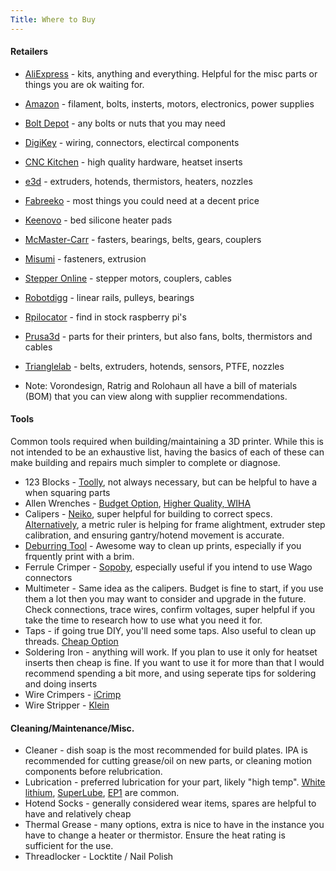 ```yaml
---
Title: Where to Buy
---
```

#### Retailers
- [AliExpress](https://s.click.aliexpress.com/e/_mOmCec2) - kits, anything and everything. Helpful for the misc parts or things you are ok waiting for.
- [Amazon](https://amzn.to/43zbVKG) - filament, bolts, insterts, motors, electronics, power supplies
- [Bolt Depot](https://boltdepot.com/) - any bolts or nuts that you may need
- [DigiKey](https://www.digikey.com) - wiring, connectors, electircal components
- [CNC Kitchen](https://cnckitchen.store/) - high quality hardware, heatset inserts
- [e3d](https://e3d-online.com) - extruders, hotends, thermistors, heaters, nozzles
- [Fabreeko](https://www.fabreeko.com/) - most things you could need at a decent price
- [Keenovo](https://keenovo.store) - bed silicone heater pads
- [McMaster-Carr](https://www.mcmaster.com/0) - fasters, bearings, belts, gears, couplers
- [Misumi](https://us.misumi-ec.com/) - fasteners, extrusion
- [Stepper Online](https://www.omc-stepperonline.com/) - stepper motors, couplers, cables
- [Robotdigg](https://www.robotdigg.com) - linear rails, pulleys, bearings
- [Rpilocator](https://rpilocator.com/) - find in stock raspberry pi's
- [Prusa3d](https://www.prusa3d.com/) - parts for their printers, but also fans, bolts, thermistors and cables
- [Trianglelab](https://a.aliexpress.com/_cO8CxSE) - belts, extruders, hotends, sensors, PTFE, nozzles

- Note: Vorondesign, Ratrig and Rolohaun all have a bill of materials (BOM) that you can view along with supplier recommendations.

#### Tools
Common tools required when building/maintaining a 3D printer. While this is not intended to be an exhaustive list, having the basics of each of these can make building and repairs much simpler to complete or diagnose.

- 123 Blocks - [Toolly](https://amzn.to/3JpXKyd), not always necessary, but can be helpful to have a when squaring parts
- Allen Wrenches - [Budget Option](https://amzn.to/3QaW3bA), [Higher Quality, WIHA](https://amzn.to/445dEYd)
- Calipers - [Neiko](https://amzn.to/4441peq), super helpful for building to correct specs. [Alternatively](https://amzn.to/3xGa5fd), a metric ruler is helping for frame alightment, extruder step calibration, and ensuring gantry/hotend movement is accurate.
- [Deburring Tool](https://amzn.to/3xHX3Od) - Awesome way to clean up prints, especially if you frquently print with a brim.
- Ferrule Crimper - [Sopoby](https://amzn.to/3QbntOF), especially useful if you intend to use Wago connectors
- Multimeter - Same idea as the calipers. Budget is fine to start, if you use them a lot then you may want to consider and upgrade in the future. Check connections, trace wires, confirm voltages, super helpful if you take the time to research how to use what you need it for.
- Taps - if going true DIY, you'll need some taps. Also useful to clean up threads. [Cheap Option](https://amzn.to/3JKoZE1)
- Soldering Iron - anything will work. If you plan to use it only for heatset inserts then cheap is fine. If you want to use it for more than that I would recommend spending a bit more, and using seperate tips for soldering and doing inserts
- Wire Crimpers - [iCrimp](https://amzn.to/3U8evTo)
- Wire Stripper - [Klein](https://amzn.to/4d6rqOG)

#### Cleaning/Maintenance/Misc.
- Cleaner - dish soap is the most recommended for build plates. IPA is recommended for cutting grease/oil on new parts, or cleaning motion components before relubrication.
- Lubrication - preferred lubrication for your part, likely "high temp". [White lithium](https://amzn.to/49Kr3GD), [SuperLube](https://amzn.to/3xMq4bG), [EP1](https://amzn.to/4aXJOar) are common.
- Hotend Socks - generally considered wear items, spares are helpful to have and relatively cheap
- Thermal Grease - many options, extra is nice to have in the instance you have to change a heater or thermistor. Ensure the heat rating is sufficient for the use.
- Threadlocker - Locktite / Nail Polish
